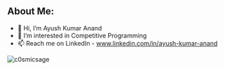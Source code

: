 ## About Me:
- 👋 Hi, I’m Ayush Kumar Anand
- 👀 I’m interested in Competitive Programming
- 📫 Reach me on LinkedIn - www.linkedin.com/in/ayush-kumar-anand

<p align="left"> <img src="https://komarev.com/ghpvc/?username=ayushk-1801&label=Profile%20views&color=0e75b6&style=flat" alt="c0smicsage" /> </p>
